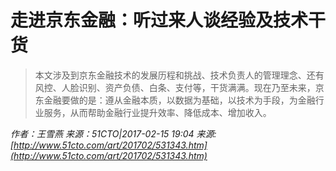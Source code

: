 # 走进京东金融：听过来人谈经验及技术干货


> 本文涉及到京东金融技术的发展历程和挑战、技术负责人的管理理念、还有风控、人脸识别、资产负债、白条、支付等，干货满满。现在乃至未来，京东金融要做的是：遵从金融本质，以数据为基础，以技术为手段，为金融行业服务，从而帮助金融行业提升效率、降低成本、增加收入。



*作者：王雪燕 来源：51CTO|2017-02-15 19:04 来源: [http://www.51cto.com/art/201702/531343.htm](http://www.51cto.com/art/201702/531343.htm)*

